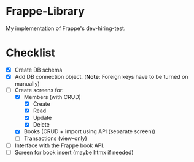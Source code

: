 # Frappe-Library

My implementation of Frappe's dev-hiring-test.

# Checklist

- [X] Create DB schema
- [X] Add DB connection object. (**Note**: Foreign keys have to be turned on manually)
- [ ] Create screens for:
  - [X] Members (with CRUD)
    - [X] Create
    - [X] Read
    - [X] Update
    - [X] Delete
  - [X] Books (CRUD + import using API (separate screen))
  - [ ] Transactions (view-only)
- [ ] Interface with the Frappe book API.
- [ ] Screen for book insert (maybe htmx if needed)
